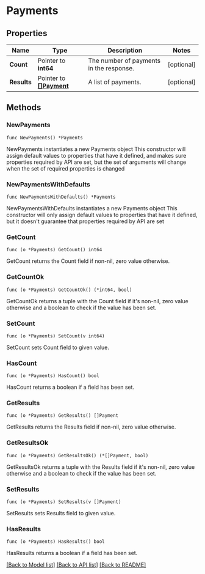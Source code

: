 # Payments

## Properties

Name | Type | Description | Notes
------------ | ------------- | ------------- | -------------
**Count** | Pointer to **int64** | The number of payments in the response. | [optional] 
**Results** | Pointer to [**[]Payment**](Payment.md) | A list of payments. | [optional] 

## Methods

### NewPayments

`func NewPayments() *Payments`

NewPayments instantiates a new Payments object
This constructor will assign default values to properties that have it defined,
and makes sure properties required by API are set, but the set of arguments
will change when the set of required properties is changed

### NewPaymentsWithDefaults

`func NewPaymentsWithDefaults() *Payments`

NewPaymentsWithDefaults instantiates a new Payments object
This constructor will only assign default values to properties that have it defined,
but it doesn't guarantee that properties required by API are set

### GetCount

`func (o *Payments) GetCount() int64`

GetCount returns the Count field if non-nil, zero value otherwise.

### GetCountOk

`func (o *Payments) GetCountOk() (*int64, bool)`

GetCountOk returns a tuple with the Count field if it's non-nil, zero value otherwise
and a boolean to check if the value has been set.

### SetCount

`func (o *Payments) SetCount(v int64)`

SetCount sets Count field to given value.

### HasCount

`func (o *Payments) HasCount() bool`

HasCount returns a boolean if a field has been set.

### GetResults

`func (o *Payments) GetResults() []Payment`

GetResults returns the Results field if non-nil, zero value otherwise.

### GetResultsOk

`func (o *Payments) GetResultsOk() (*[]Payment, bool)`

GetResultsOk returns a tuple with the Results field if it's non-nil, zero value otherwise
and a boolean to check if the value has been set.

### SetResults

`func (o *Payments) SetResults(v []Payment)`

SetResults sets Results field to given value.

### HasResults

`func (o *Payments) HasResults() bool`

HasResults returns a boolean if a field has been set.


[[Back to Model list]](../README.md#documentation-for-models) [[Back to API list]](../README.md#documentation-for-api-endpoints) [[Back to README]](../README.md)


